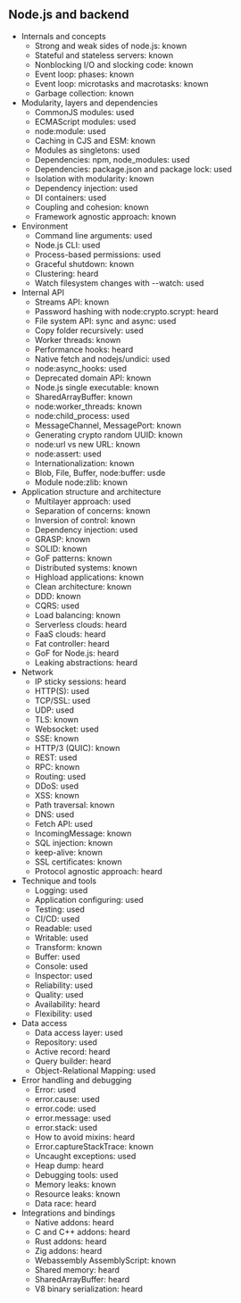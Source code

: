 ## Node.js and backend

- Internals and concepts
  - Strong and weak sides of node.js: known
  - Stateful and stateless servers: known
  - Nonblocking I/O and slocking code: known
  - Event loop: phases: known
  - Event loop: microtasks and macrotasks: known
  - Garbage collection: known
    <!-- - Node.js LTS schedule -->
    <!-- - I/O-bound, CPU-bound, memory-bound tasks -->
    <!-- - Interactive applications (close to real-time): known -->
- Modularity, layers and dependencies
  - CommonJS modules: used
  - ECMAScript modules: used
  - node:module: used
  - Caching in CJS and ESM: known
  - Modules as singletons: used
  <!-- - Contexts and scripts node:vm -->
  - Dependencies: npm, node_modules: used
  - Dependencies: package.json and package lock: used
  <!-- - Module-based permissions model -->
  - Isolation with modularity: known
  - Dependency injection: used
  - DI containers: used
  - Coupling and cohesion: known
  - Framework agnostic approach: known
- Environment
  - Command line arguments: used
  - Node.js CLI: used
  - Process-based permissions: used
  - Graceful shutdown: known
  - Clustering: heard
  - Watch filesystem changes with --watch: used
- Internal API
  - Streams API: known
    <!-- - Web Streams API:  -->
    <!-- - Crypto API -->
  - Password hashing with node:crypto.scrypt: heard
  <!-- - Web Crypto API -->
  - File system API: sync and async: used
  - Copy folder recursively: used
  - Worker threads: known
  - Performance hooks: heard
  - Native fetch and nodejs/undici: used
  - node:async_hooks: used
    <!-- - AsyncLocalStorage -->
    <!-- - AsyncResource -->
  - Deprecated domain API: known
  - Node.js single executable: known
  <!-- - Stream back pressure -->
  - SharedArrayBuffer: known
  - node:worker_threads: known
  - node:child_process: used
  - MessageChannel, MessagePort: known
  <!-- - BroadcastChannel -->
  - Generating crypto random UUID: known
  - node:url vs new URL: known
  - node:assert: used
  - Internationalization: known
  - Blob, File, Buffer, node:buffer: usde
  - Module node:zlib: known
- Application structure and architecture
  <!-- - Isolation between layer -->
  - Multilayer approach: used
  - Separation of concerns: known
  - Inversion of control: known
  - Dependency injection: used
  - GRASP: known
  - SOLID: known
  - GoF patterns: known
  - Distributed systems: known
  - Highload applications: known
  - Clean architecture: known
  - DDD: known
    <!-- - Message Queue -->
    <!-- - CQS -->
  - CQRS: used
  <!-- - Event sourcing -->
  - Load balancing: known
  - Serverless clouds: heard
  - FaaS clouds: heard
  - Fat controller: heard
  - GoF for Node.js: heard
  - Leaking abstractions: heard
- Network
  - IP sticky sessions: heard
  <!-- - Endpoint throttling -->
  - HTTP(S): used
  - TCP/SSL: used
  - UDP: used
  - TLS: known
  - Websocket: used
  - SSE: known
  - HTTP/3 (QUIC): known
  <!-- - Long polling -->
  - REST: used
  - RPC: known
  - Routing: used
  <!-- - DoS -->
  - DDoS: used
  - XSS: known
  - Path traversal: known
  <!-- - CSRF -->
  - DNS: used
  - Fetch API: used
  - IncomingMessage: known
  - SQL injection: known
  <!-- - noDelay -->
  - keep-alive: known
    <!-- - ALPN -->
    <!-- - SNI callback -->
  - SSL certificates: known
  - Protocol agnostic approach: heard
- Technique and tools
  <!-- - Native test runner -->
  - Logging: used
  - Application configuring: used
  - Testing: used
  - CI/CD: used
  - Readable: used
  - Writable: used
  - Transform: known
  <!-- - back pressure -->
  - Buffer: used
  - Console: used
  - Inspector: used
  - Reliability: used
  - Quality: used
  - Availability: heard
  - Flexibility: used
- Data access
  - Data access layer: used
  - Repository: used
  - Active record: heard
  - Query builder: heard
  - Object-Relational Mapping: used
- Error handling and debugging
  - Error: used
  - error.cause: used
  - error.code: used
  - error.message: used
  - error.stack: used
  - How to avoid mixins: heard
  - Error.captureStackTrace: known
  - Uncaught exceptions: used
  - Heap dump: heard
  - Debugging tools: used
  <!-- - Flame graph -->
  - Memory leaks: known
  - Resource leaks: known
  - Data race: heard
- Integrations and bindings
  - Native addons: heard
  - C and C++ addons: heard
  - Rust addons: heard
  - Zig addons: heard
    <!-- - NAN (Native Abstractions for Node.js) -->
    <!-- - Node-API (formerly N-API) -->
    <!-- - NAPI C and C++ -->
    <!-- - NAPI Rust -->
    <!-- - NAPI Zig -->
    <!-- - Webassembly WAT -->
    <!-- - Webassembly C and C++ -->
    <!-- - Webassembly Rust -->
    <!-- - Webassembly Zig -->
  - Webassembly AssemblyScript: known
  - Shared memory: heard
  - SharedArrayBuffer: heard
  - V8 binary serialization: heard

